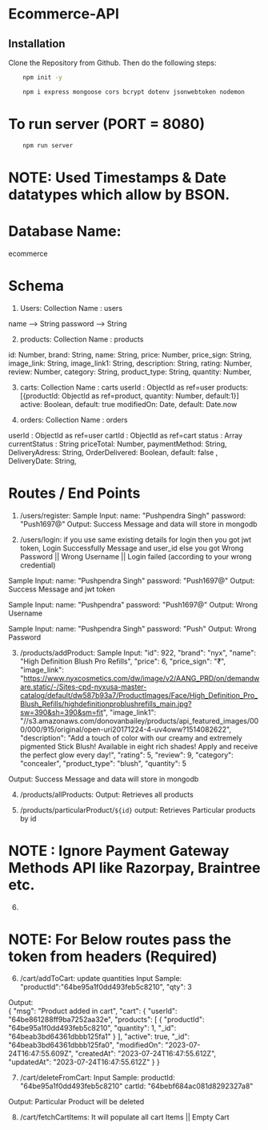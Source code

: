 # Ecommerce-API

## Installation

Clone the Repository from Github. Then do the following steps:

```bash
    npm init -y

    npm i express mongoose cors bcrypt dotenv jsonwebtoken nodemon
```
# To run server (PORT = 8080)
```bash
    npm run server
```

# NOTE: Used Timestamps & Date datatypes which allow by BSON.

# Database Name:
ecommerce
# Schema

1) Users: 
Collection Name : users

name --> String
password --> String

2) products:
  Collection Name : products

  id: Number,
  brand: String,
  name: String,
  price: Number,
  price_sign: String,
  image_link: String,
  image_link1: String,
  description: String,
  rating: Number,
  review: Number,
  category: String,
  product_type: String,
  quantity: Number,

3) carts:
Collection Name : carts
  userId : ObjectId as ref=user
  products: [{productId: ObjectId as ref=product, quantity: Number, default:1}]
  active: Boolean, default: true
  modifiedOn: Date, default: Date.now

4) orders:
Collection Name : orders

  userId : ObjectId as ref=user
  cartId : ObjectId as ref=cart
  status : Array
  currentStatus : String
  priceTotal: Number,
  paymentMethod: String,
  DeliveryAdress: String,
  OrderDelivered: Boolean, default: false ,
  DeliveryDate: String,




# Routes / End Points
1) /users/register:
Sample Input: 
 name: "Pushpendra Singh"
 password: "Push1697@"
Output: Success Message and data will store in mongodb

2) /users/login:
if you use same existing details for login then you got jwt token, Login Successfully Message and user_id
else you got Wrong Password || Wrong Username || Login failed (according to your wrong credential)

Sample Input: 
 name: "Pushpendra Singh"
 password: "Push1697@"
Output: Success Message and jwt token

Sample Input: 
 name: "Pushpendra"
 password: "Push1697@"
Output: Wrong Username

Sample Input: 
 name: "Pushpendra Singh"
 password: "Push"
Output: Wrong Password

3) /products/addProduct:
Sample Input:
  "id": 922,
  "brand": "nyx",
  "name": "High Definition Blush Pro Refills",
  "price": 6,
  "price_sign": "₹",
  "image_link": "https://www.nyxcosmetics.com/dw/image/v2/AANG_PRD/on/demandware.static/-/Sites-cpd-nyxusa-master-catalog/default/dw587b93a7/ProductImages/Face/High_Definition_Pro_Blush_Refills/highdefinitionproblushrefills_main.jpg?sw=390&sh=390&sm=fit",
  "image_link1": "//s3.amazonaws.com/donovanbailey/products/api_featured_images/000/000/915/original/open-uri20171224-4-uv4oww?1514082622",
  "description": "Add a touch of color with our creamy and extremely pigmented Stick Blush! Available in eight rich shades! Apply and receive the perfect glow every day!",
  "rating": 5,
  "review": 9,
  "category": "concealer",
  "product_type": "blush",
  "quantity": 5

Output: Success Message and data will store in mongodb

4) /products/allProducts:
Output: Retrieves all products

5) /products/particularProduct/`${id}`
output: Retrieves Particular products by id

# NOTE : Ignore Payment Gateway Methods API like Razorpay, Braintree etc.

6) 

# NOTE:  For Below routes pass the token from headers (Required)
6) /cart/addToCart: update quantities
Input Sample: 
  "productId":"64be95a1f0dd493feb5c8210",
  "qty": 3

Output:  
{
  "msg": "Product added in cart",
  "cart": {
    "userId": "64be861288ff9ba7252aa32e",
    "products": [
      {
        "productId": "64be95a1f0dd493feb5c8210",
        "quantity": 1,
        "_id": "64beab3bd64361dbbb125fa1"
      }
    ],
    "active": true,
    "_id": "64beab3bd64361dbbb125fa0",
    "modifiedOn": "2023-07-24T16:47:55.609Z",
    "createdAt": "2023-07-24T16:47:55.612Z",
    "updatedAt": "2023-07-24T16:47:55.612Z"
  }
}

7) /cart/deleteFromCart:
Input Sample: 
  productId: "64be95a1f0dd493feb5c8210"
  cartId: "64bebf684ac081d8292327a8"

Output: Particular Product will be deleted

8) /cart/fetchCartItems:
It will populate all cart Items || Empty Cart

